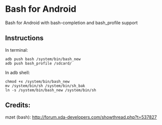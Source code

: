 # Bash for Android

Bash for Android with bash-completion and bash_profile support

## Instructions

In terminal:

```
adb push bash /system/bin/bash_new
adb push bash_profile /sdcard/
```

In adb shell:

```
chmod +x /system/bin/bash_new
mv /system/bin/sh /system/bin/sh_bak
ln -s /system/bin/bash_new /system/bin/sh
```

## Credits:

mzet (bash): http://forum.xda-developers.com/showthread.php?t=537827